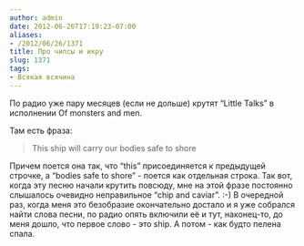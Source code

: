 ```yaml
---
author: admin
date: 2012-06-26T17:19:23-07:00
aliases:
- /2012/06/26/1371
title: Про чипсы и икру
slug: 1371
tags:
- Всякая всячина
---
```


По радио уже пару месяцев (если не дольше) крутят “Little Talks” в исполнении Of monsters and men.

Там есть фраза:

> This ship will carry our bodies safe to shore

Причем поется она так, что “this” присоединяется к предыдущей строчке, а “bodies safe to shore” - поется как отдельная строка. Так вот, когда эту песню начали крутить повсюду, мне на этой фразе постоянно слышалось очевидно неправильное “chip and caviar”. :-) В очередной раз, когда меня это безобразие окончательно достало и я уже собрался найти слова песни, по радио опять включили её и тут, наконец-то, до меня дошло, что первое слово - это ship. А потом - как будто пелена спала.
